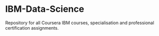 # IBM-Data-Science
Repository for all Coursera IBM courses, specialisation and professional certification assignments.
